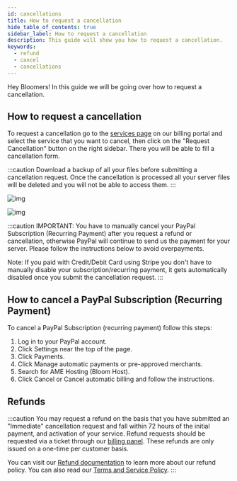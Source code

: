 ```yaml
---
id: cancellations
title: How to request a cancellation
hide_table_of_contents: true
sidebar_label: How to request a cancellation
description: This guide will show you how to request a cancellation.
keywords:
  - refund
  - cancel
  - cancellations
---
```


Hey Bloomers! In this guide we will be going over how to request a cancellation.

## How to request a cancellation

To request a cancellation go to the [services page](https://billing.bloom.host/clientarea.php?action=services) on our billing portal and select the service that you want to cancel, then click on the "Request Cancellation" button on the right sidebar. There you will be able to fill a cancellation form.

:::caution
Download a backup of all your files before submitting a cancellation request. Once the cancellation is processed all your server files will be deleted and you will not be able to access them.
:::

![img](/billing/refunds/1.png)

![img](/billing/cancellations/2.png)


:::caution
IMPORTANT: You have to manually cancel your PayPal Subscription (Recurring Payment) after you request a refund or cancellation, otherwise PayPal will continue to send us the payment for your server. Please follow the instructions below to avoid overpayments.

Note: If you paid with Credit/Debit Card using Stripe you don't have to manually disable your subscription/recurring payment, it gets automatically disabled once you submit the cancellation request.
:::

## How to cancel a PayPal Subscription (Recurring Payment)

To cancel a PayPal Subscription (recurring payment) follow this steps:

1. Log in to your PayPal account.
2. Click Settings near the top of the page.
3. Click Payments.
4. Click Manage automatic payments or pre-approved merchants.
5. Search for AME Hosting (Bloom Host).
6. Click Cancel or Cancel automatic billing and follow the instructions.

## Refunds

:::caution
You may request a refund on the basis that you have submitted an "Immediate" cancellation request and fall within 72 hours of the initial payment, and activation of your service. Refund requests should be requested via a ticket through our [billing panel](https://billing.bloom.host/supporttickets.php). These refunds are only issued on a one-time per customer basis.

You can visit our [Refund documentation](https://docs.bloom.host/billing/refunds) to learn more about our refund policy. You can also read our [Terms and Service Policy](https://bloom.host/terms/).
:::
